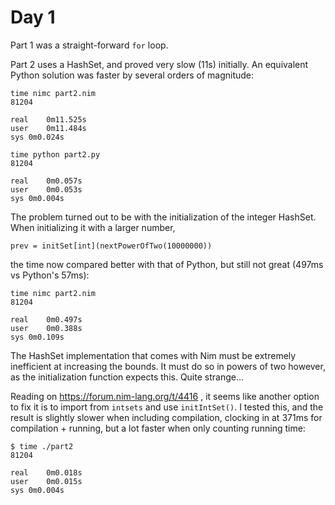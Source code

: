 # Day 1

Part 1 was a straight-forward `for` loop.

Part 2 uses a HashSet, and proved very slow (11s) initially. An equivalent Python solution was faster by several orders of magnitude:

```
time nimc part2.nim 
81204

real    0m11.525s
user    0m11.484s
sys 0m0.024s
```

```
time python part2.py 
81204

real    0m0.057s
user    0m0.053s
sys 0m0.004s
```

The problem turned out to be with the initialization of the integer HashSet. When initializing it with a larger number, 

```
prev = initSet[int](nextPowerOfTwo(10000000))
```

the time now compared better with that of Python, but still not great (497ms vs Python's 57ms):

```
time nimc part2.nim 
81204

real    0m0.497s
user    0m0.388s
sys 0m0.109s
```

The HashSet implementation that comes with Nim must be extremely inefficient at increasing the bounds. It must do so in powers of two however, as the initialization function expects this. Quite strange...

Reading on https://forum.nim-lang.org/t/4416 , it seems like another option to fix it is to import from `intsets` and use `initIntSet()`. I tested this, and the result is slightly slower when including compilation, clocking in at 371ms for compilation + running, but a lot faster when only counting running time:

```
$ time ./part2 
81204

real    0m0.018s
user    0m0.015s
sys 0m0.004s
```
